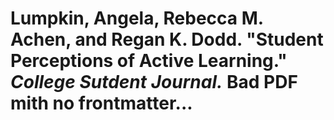 # Lumpkin, Angela, Rebecca M. Achen, and Regan K. Dodd. "Student Perceptions of Active Learning." *College Sutdent Journal.* Bad PDF mith no frontmatter...  
